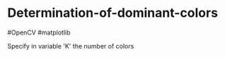 # Determination-of-dominant-colors

#OpenCV
#matplotlib

Specify in variable 'K' the number of colors
